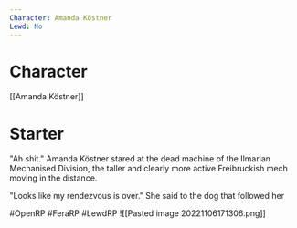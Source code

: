 ```yaml
---
Character: Amanda Köstner
Lewd: No
---
```

# Character
[[Amanda Köstner]]

# Starter
"Ah shit." Amanda Köstner stared at the dead machine of the Ilmarian Mechanised Division, the taller and clearly more active Freibruckish mech moving in the distance.

"Looks like my rendezvous is over." She said to the dog that followed her

#OpenRP #FeraRP #LewdRP 
![[Pasted image 20221106171306.png]]